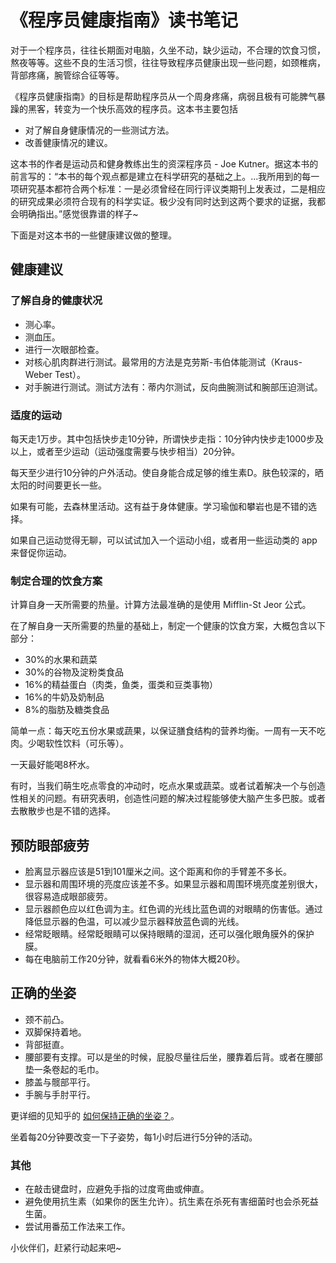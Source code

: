 # 《程序员健康指南》读书笔记
对于一个程序员，往往长期面对电脑，久坐不动，缺少运动，不合理的饮食习惯，熬夜等等。这些不良的生活习惯，往往导致程序员健康出现一些问题，如颈椎病，背部疼痛，腕管综合征等等。

《程序员健康指南》的目标是帮助程序员从一个周身疼痛，病弱且极有可能脾气暴躁的黑客，转变为一个快乐高效的程序员。这本书主要包括
* 对了解自身健康情况的一些测试方法。
* 改善健康情况的建议。

这本书的作者是运动员和健身教练出生的资深程序员 - Joe Kutner。据这本书的前言写的：“本书的每个观点都是建立在科学研究的基础之上。...我所用到的每一项研究基本都符合两个标准：一是必须曾经在同行评议类期刊上发表过，二是相应的研究成果必须符合现有的科学实证。极少没有同时达到这两个要求的证据，我都会明确指出。”感觉很靠谱的样子~

下面是对这本书的一些健康建议做的整理。

## 健康建议
### 了解自身的健康状况
* 测心率。
* 测血压。
* 进行一次眼部检查。
* 对核心肌肉群进行测试。最常用的方法是克劳斯-韦伯体能测试（Kraus-Weber Test）。
* 对手腕进行测试。测试方法有：蒂内尔测试，反向曲腕测试和腕部压迫测试。

### 适度的运动
每天走1万步。其中包括快步走10分钟，所谓快步走指：10分钟内快步走1000步及以上，或者至少运动（运动强度需要与快步相当）20分钟。

每天至少进行10分钟的户外活动。使自身能合成足够的维生素D。肤色较深的，晒太阳的时间要更长一些。

如果有可能，去森林里活动。这有益于身体健康。学习瑜伽和攀岩也是不错的选择。

如果自己运动觉得无聊，可以试试加入一个运动小组，或者用一些运动类的 app 来督促你运动。


### 制定合理的饮食方案
计算自身一天所需要的热量。计算方法最准确的是使用 Mifflin-St Jeor 公式。

在了解自身一天所需要的热量的基础上，制定一个健康的饮食方案，大概包含以下部分：
* 30%的水果和蔬菜
* 30%的谷物及淀粉类食品
* 16%的精益蛋白（肉类，鱼类，蛋类和豆类事物）
* 16%的牛奶及奶制品
* 8%的脂肪及糖类食品

简单一点：每天吃五份水果或蔬果，以保证膳食结构的营养均衡。一周有一天不吃肉。少喝软性饮料（可乐等）。

一天最好能喝8杯水。


有时，当我们萌生吃点零食的冲动时，吃点水果或蔬菜。或者试着解决一个与创造性相关的问题。有研究表明，创造性问题的解决过程能够使大脑产生多巴胺。或者去散散步也是不错的选择。


## 预防眼部疲劳
* 脸离显示器应该是51到101厘米之间。这个距离和你的手臂差不多长。
* 显示器和周围环境的亮度应该差不多。如果显示器和周围环境亮度差别很大，很容易造成眼部疲劳。
* 显示器颜色应以红色调为主。红色调的光线比蓝色调的对眼睛的伤害低。通过降低显示器的色温，可以减少显示器释放蓝色调的光线。
* 经常眨眼睛。经常眨眼睛可以保持眼睛的湿润，还可以强化眼角膜外的保护膜。
* 每在电脑前工作20分钟，就看看6米外的物体大概20秒。

## 正确的坐姿
* 颈不前凸。
* 双脚保持着地。
* 背部挺直。
* 腰部要有支撑。可以是坐的时候，屁股尽量往后坐，腰靠着后背。或者在腰部垫一条卷起的毛巾。
* 膝盖与髋部平行。
* 手腕与手肘平行。

更详细的见知乎的 [如何保持正确的坐姿？](https://www.zhihu.com/question/23238816)。

坐着每20分钟要改变一下子姿势，每1小时后进行5分钟的活动。

### 其他
* 在敲击键盘时，应避免手指的过度弯曲或伸直。
* 避免使用抗生素（如果你的医生允许）。抗生素在杀死有害细菌时也会杀死益生菌。
* 尝试用番茄工作法来工作。

小伙伴们，赶紧行动起来吧~
